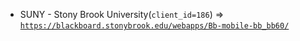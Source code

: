  - SUNY - Stony Brook University(`client_id=186`) => [`https://blackboard.stonybrook.edu/webapps/Bb-mobile-bb_bb60/`](https://blackboard.stonybrook.edu/webapps/Bb-mobile-bb_bb60/)
